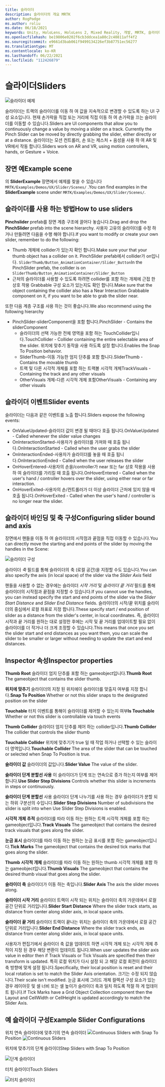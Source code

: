 ```yaml
---
title: 슬라이더
description: 슬라이더의 개요 MRTK
author: RogPodge
ms.author: roliu
ms.date: 06/18/2021
keywords: Unity, HoloLens, HoloLens 2, Mixed Reality, 개발, MRTK, 슬라이더,
ms.openlocfilehash: be19806e0202f6cb3ddcea1a80c2c40811aff4f2
ms.sourcegitcommit: e9661d3bab061f9499134226ef3b87751ec56277
ms.translationtype: MT
ms.contentlocale: ko-KR
ms.lasthandoff: 06/22/2021
ms.locfileid: "112426879"
---
```

# <a name="sliders"></a><span data-ttu-id="84a5b-104">슬라이더</span><span class="sxs-lookup"><span data-stu-id="84a5b-104">Sliders</span></span>

![슬라이더 예제](../images/slider/MRTK_UX_Slider_Main.jpg)

<span data-ttu-id="84a5b-106">슬라이더는 트랙의 슬라이더를 이동 하 여 값을 지속적으로 변경할 수 있도록 하는 UI 구성 요소입니다. 현재 손가락을 직접 또는 거리에 직접 이동 하 여 손가락을 끄는 슬라이더를 이동할 수 있습니다.</span><span class="sxs-lookup"><span data-stu-id="84a5b-106">Sliders are UI components that allow you to continuously change a value by moving a slider on a track. Currently the Pinch Slider can be moved by directly grabbing the slider, either directly or at a distance.</span></span> <span data-ttu-id="84a5b-107">슬라이더는 모션 컨트롤러, 손 또는 제스처 + 음성을 사용 하 여 AR 및 VR에서 작동 합니다.</span><span class="sxs-lookup"><span data-stu-id="84a5b-107">Sliders work on AR and VR, using motion controllers, hands, or Gesture + Voice.</span></span>

## <a name="example-scene"></a><span data-ttu-id="84a5b-108">장면 예</span><span class="sxs-lookup"><span data-stu-id="84a5b-108">Example scene</span></span>

<span data-ttu-id="84a5b-109">의 **SliderExample** 장면에서 예제를 찾을 수 있습니다 `MRTK/Examples/Demos/UX/Slider/Scenes/` .</span><span class="sxs-lookup"><span data-stu-id="84a5b-109">You can find examples in the **SliderExample** scene under `MRTK/Examples/Demos/UX/Slider/Scenes/`.</span></span>

## <a name="how-to-use-sliders"></a><span data-ttu-id="84a5b-110">슬라이더를 사용 하는 방법</span><span class="sxs-lookup"><span data-stu-id="84a5b-110">How to use sliders</span></span>

<span data-ttu-id="84a5b-111">**Pinchslider** prefab를 장면 계층 구조에 끌어다 놓습니다.</span><span class="sxs-lookup"><span data-stu-id="84a5b-111">Drag and drop the **PinchSlider** prefab into the scene hierarchy.</span></span> <span data-ttu-id="84a5b-112">사용자 고유의 슬라이더를 수정 하거나 만들려면 다음을 수행 해야 합니다.</span><span class="sxs-lookup"><span data-stu-id="84a5b-112">If you want to modify or create your own slider, remember to do the following:</span></span>

- <span data-ttu-id="84a5b-113">Thumb 개체에 collider가 있는지 확인 합니다.</span><span class="sxs-lookup"><span data-stu-id="84a5b-113">Make sure your that your thumb object has a collider on it.</span></span> <span data-ttu-id="84a5b-114">PinchSlider prefab에서 collider가 on입니다. `SliderThumb/Button_AnimationContainer/Slider_Button`</span><span class="sxs-lookup"><span data-stu-id="84a5b-114">In the PinchSlider prefab, the collider is on `SliderThumb/Button_AnimationContainer/Slider_Button`</span></span>
- <span data-ttu-id="84a5b-115">근처의 슬라이더를 사용할 수 있도록 하려면 collider를 포함 하는 개체에 근접 한 상호 작용 Grabbable 구성 요소가 있는지도 확인 합니다.</span><span class="sxs-lookup"><span data-stu-id="84a5b-115">Make sure that the object containing the collider also has a Near Interaction Grabbable component on it, if you want to be able to grab the slider near.</span></span>

<span data-ttu-id="84a5b-116">또한 다음 계층 구조를 사용 하는 것이 좋습니다.</span><span class="sxs-lookup"><span data-stu-id="84a5b-116">We also recommend using the following hierarchy</span></span>

- <span data-ttu-id="84a5b-117">PinchSlider-sliderComponent을 포함 합니다.</span><span class="sxs-lookup"><span data-stu-id="84a5b-117">PinchSlider - Contains the sliderComponent</span></span>
  - <span data-ttu-id="84a5b-118">슬라이더의 선택 가능한 전체 영역을 포함 하는 TouchCollider입니다.</span><span class="sxs-lookup"><span data-stu-id="84a5b-118">TouchCollider - Collider containing the entire selectable area of the slider.</span></span> <span data-ttu-id="84a5b-119">위치에 맞추기 동작을 사용 하도록 설정 합니다.</span><span class="sxs-lookup"><span data-stu-id="84a5b-119">Enables the Snap To Position behavior.</span></span>
  - <span data-ttu-id="84a5b-120">SliderThumb-이동 가능한 엄지 단추를 포함 합니다.</span><span class="sxs-lookup"><span data-stu-id="84a5b-120">SliderThumb - Contains the movable thumb</span></span>
  - <span data-ttu-id="84a5b-121">트랙 및 다른 시각적 개체를 포함 하는 트랙볼 시각적 개체</span><span class="sxs-lookup"><span data-stu-id="84a5b-121">TrackVisuals - Containing the track and any other visuals</span></span>
  - <span data-ttu-id="84a5b-122">OtherVisuals 개체-다른 시각적 개체 포함</span><span class="sxs-lookup"><span data-stu-id="84a5b-122">OtherVisuals - Containing any other visuals</span></span>

## <a name="slider-events"></a><span data-ttu-id="84a5b-123">슬라이더 이벤트</span><span class="sxs-lookup"><span data-stu-id="84a5b-123">Slider events</span></span>

<span data-ttu-id="84a5b-124">슬라이더는 다음과 같은 이벤트를 노출 합니다.</span><span class="sxs-lookup"><span data-stu-id="84a5b-124">Sliders expose the following events:</span></span>

- <span data-ttu-id="84a5b-125">OnValueUpdated-슬라이더 값이 변경 될 때마다 호출 됩니다.</span><span class="sxs-lookup"><span data-stu-id="84a5b-125">OnValueUpdated - Called whenever the slider value changes</span></span>
- <span data-ttu-id="84a5b-126">OnInteractionStarted-사용자가 슬라이더를 가져와 때 호출 됩니다.</span><span class="sxs-lookup"><span data-stu-id="84a5b-126">OnInteractionStarted - Called when the user grabs the slider</span></span>
- <span data-ttu-id="84a5b-127">OnInteractionEnded-사용자가 슬라이더를 놓을 때 호출 됩니다.</span><span class="sxs-lookup"><span data-stu-id="84a5b-127">OnInteractionEnded - Called when the user releases the slider</span></span>
- <span data-ttu-id="84a5b-128">OnHoverEntered-사용자의 손을/controller가 near 또는 far 상호 작용을 사용 하 여 슬라이더를 가리킬 때 호출 됩니다.</span><span class="sxs-lookup"><span data-stu-id="84a5b-128">OnHoverEntered - Called when the user's hand / controller hovers over the slider, using either near or far interaction.</span></span>
- <span data-ttu-id="84a5b-129">OnHoverExited-사용자의 손/컨트롤러가 더 이상 슬라이더 근처에 있지 않을 때 호출 됩니다.</span><span class="sxs-lookup"><span data-stu-id="84a5b-129">OnHoverExited - Called when the user's hand / controller is no longer near the slider.</span></span>

## <a name="configuring-slider-bound-and-axis"></a><span data-ttu-id="84a5b-130">슬라이더 바인딩 및 축 구성</span><span class="sxs-lookup"><span data-stu-id="84a5b-130">Configuring slider bound and axis</span></span>

<span data-ttu-id="84a5b-131">장면에서 핸들을 이동 하 여 슬라이더의 시작점과 끝점을 직접 이동할 수 있습니다.</span><span class="sxs-lookup"><span data-stu-id="84a5b-131">You can directly move the starting and end points of the slider by moving the handles in the Scene:</span></span>

![슬라이더 구성](../images/sliders/MRTK_Sliders_Setup.png)

<span data-ttu-id="84a5b-133">슬라이더 _축_ 필드를 통해 슬라이더의 축 (로컬 공간)을 지정할 수도 있습니다.</span><span class="sxs-lookup"><span data-stu-id="84a5b-133">You can also specify the axis (in local space) of the slider via the _Slider Axis_ field</span></span>

<span data-ttu-id="84a5b-134">핸들을 사용할 수 없는 경우에는 슬라이더 _시작 거리_ 및 _슬라이더 끝 거리_ 필드를 통해 슬라이더의 시작점과 끝점을 지정할 수 있습니다.</span><span class="sxs-lookup"><span data-stu-id="84a5b-134">If you cannot use the handles, you can instead specify the start and end points of the slider via the _Slider Start Distance_ and _Slider End Distance_ fields.</span></span> <span data-ttu-id="84a5b-135">슬라이더의 시작/끝 위치를 슬라이더의 중심에서 로컬 좌표로 지정 합니다.</span><span class="sxs-lookup"><span data-stu-id="84a5b-135">These specify start / end position of slider as a distance from the slider's center, in local coordinates.</span></span> <span data-ttu-id="84a5b-136">즉, 슬라이더 시작과 끝 거리를 원하는 대로 설정한 후에는 시작 및 끝 거리를 업데이트할 필요 없이 슬라이더를 더 작거나 더 크게 조정할 수 있습니다.</span><span class="sxs-lookup"><span data-stu-id="84a5b-136">This means that once you set the slider start and end distances as you want them, you can scale the slider to be smaller or larger without needing to update the start and end distances.</span></span>

## <a name="inspector-properties"></a><span data-ttu-id="84a5b-137">Inspector 속성</span><span class="sxs-lookup"><span data-stu-id="84a5b-137">Inspector properties</span></span>

<span data-ttu-id="84a5b-138">**Thumb Root** 슬라이더 엄지 단추를 포함 하는 gameobject입니다.</span><span class="sxs-lookup"><span data-stu-id="84a5b-138">**Thumb Root** The gameobject that contains the slider thumb.</span></span>

<span data-ttu-id="84a5b-139">**위치에 맞추기** 슬라이더의 지정 된 위치에이 슬라이더를 맞출지 여부를 지정 합니다.</span><span class="sxs-lookup"><span data-stu-id="84a5b-139">**Snap To Position** Whether or not this slider snaps to the designated position on the slider</span></span>

<span data-ttu-id="84a5b-140">**Touchable** 터치 이벤트를 통해이 슬라이더를 제어할 수 있는지 여부</span><span class="sxs-lookup"><span data-stu-id="84a5b-140">**Is Touchable** Whether or not this slider is controllable via touch events</span></span>

<span data-ttu-id="84a5b-141">**Thumb Collider** 슬라이더 엄지 단추를 제어 하는 collider입니다.</span><span class="sxs-lookup"><span data-stu-id="84a5b-141">**Thumb Collider** The collider that controls the slider thumb</span></span>

<span data-ttu-id="84a5b-142">**Touchable Collider** 위치에 맞추기가 true 일 때 작업 하거나 선택할 수 있는 슬라이더 영역입니다.</span><span class="sxs-lookup"><span data-stu-id="84a5b-142">**Touchable Collider** The area of the slider that can be touched or selected when Snap To Position is true.</span></span>

<span data-ttu-id="84a5b-143">**슬라이더 값** 슬라이더의 값입니다.</span><span class="sxs-lookup"><span data-stu-id="84a5b-143">**Slider Value** The value of the slider.</span></span>

<span data-ttu-id="84a5b-144">**슬라이더 단계 분할선 사용** 이 슬라이더가 단계 또는 연속으로 증가 하는지 여부를 제어 합니다.</span><span class="sxs-lookup"><span data-stu-id="84a5b-144">**Use Slider Step Divisions** Controls whether this slider is increments in steps or continuously.</span></span>

<span data-ttu-id="84a5b-145">**슬라이더 단계 분할선** 사용 슬라이더 단계 나누기를 사용 하는 경우 슬라이더가 분할 되는 하위 구분선의 수입니다.</span><span class="sxs-lookup"><span data-stu-id="84a5b-145">**Slider Step Divisions** Number of subdivisions the slider is split into when Use Slider Step Divisions is enabled.</span></span>

<span data-ttu-id="84a5b-146">**시각적 개체 추적** 슬라이더를 따라 이동 하는 원하는 트랙 시각적 개체를 포함 하는 gameobject입니다.</span><span class="sxs-lookup"><span data-stu-id="84a5b-146">**Track Visuals** The gameobject that contains the desired track visuals that goes along the slider.</span></span>

<span data-ttu-id="84a5b-147">**눈금 표시** 슬라이더를 따라 이동 하는 원하는 눈금 표시를 포함 하는 gameobject입니다.</span><span class="sxs-lookup"><span data-stu-id="84a5b-147">**Tick Marks** The gameobject that contains the desired tick marks that goes along the slider.</span></span>

<span data-ttu-id="84a5b-148">**Thumb 시각적 개체** 슬라이더를 따라 이동 하는 원하는 thumb 시각적 개체를 포함 하는 gameobject입니다.</span><span class="sxs-lookup"><span data-stu-id="84a5b-148">**Thumb Visuals** The gameobject that contains the desired thumb visual that goes along the slider.</span></span>

<span data-ttu-id="84a5b-149">**슬라이더 축** 슬라이더가 이동 하는 축입니다.</span><span class="sxs-lookup"><span data-stu-id="84a5b-149">**Slider Axis** The axis the slider moves along.</span></span>

<span data-ttu-id="84a5b-150">**슬라이더 시작 거리** 슬라이더 트랙이 시작 되는 위치는 슬라이더 축의 가운데에서 로컬 공간 단위로 거리입니다.</span><span class="sxs-lookup"><span data-stu-id="84a5b-150">**Slider Start Distance** Where the slider track starts, as distance from center along slider axis, in local space units.</span></span>

<span data-ttu-id="84a5b-151">**슬라이더 끝 거리** 슬라이더 트랙이 끝나는 위치는 슬라이더 축의 가운데에서 로컬 공간 단위로 거리입니다.</span><span class="sxs-lookup"><span data-stu-id="84a5b-151">**Slider End Distance** Where the slider track ends, as distance from center along slider axis, in local space units.</span></span>

<span data-ttu-id="84a5b-152">사용자가 편집기에서 슬라이더 축 값을 업데이트 하면 시각적 개체 또는 시각적 개체 추적이 지정 된 경우 해당 변환이 업데이트 됩니다.</span><span class="sxs-lookup"><span data-stu-id="84a5b-152">When user updates the slider axis value in editor then if Track Visuals or Tick Visuals are specified then their transform is updated.</span></span>
<span data-ttu-id="84a5b-153">특히 로컬 위치가 다시 설정 되 고 해당 로컬 회전이 슬라이더 축 방향에 맞게 설정 됩니다.</span><span class="sxs-lookup"><span data-stu-id="84a5b-153">Specifically, their local position is reset and their local rotation is set to match the Slider Axis orientation.</span></span>
<span data-ttu-id="84a5b-154">크기는 수정 되지 않습니다.</span><span class="sxs-lookup"><span data-stu-id="84a5b-154">Their scale isn't modified.</span></span>
<span data-ttu-id="84a5b-155">눈금 표시에 그리드 개체 컬렉션 구성 요소가 있는 경우 레이아웃 및 셀 너비 또는 셀 높이가 슬라이더 축과 일치 하도록 적절 하 게 업데이트 됩니다.</span><span class="sxs-lookup"><span data-stu-id="84a5b-155">If Tick Marks have a Grid Object Collection component then the Layout and CellWidth or CellHeight is updated accordingly to match the Slider Axis.</span></span>

## <a name="example-slider-configurations"></a><span data-ttu-id="84a5b-156">예 슬라이더 구성</span><span class="sxs-lookup"><span data-stu-id="84a5b-156">Example Slider Configurations</span></span>

<span data-ttu-id="84a5b-157">위치 연속 슬라이더에 맞추기의 연속 슬라이더 ![](https://user-images.githubusercontent.com/39840334/122488212-d410a400-cf91-11eb-8d31-fc7584ddc465.gif)</span><span class="sxs-lookup"><span data-stu-id="84a5b-157">Continuous Sliders with Snap To Position ![Continuous Sliders](https://user-images.githubusercontent.com/39840334/122488212-d410a400-cf91-11eb-8d31-fc7584ddc465.gif)</span></span>

<span data-ttu-id="84a5b-158">위치에 맞추기의 단계 슬라이더</span><span class="sxs-lookup"><span data-stu-id="84a5b-158">Step Sliders with Snap To Position</span></span>

![단계 슬라이더](https://user-images.githubusercontent.com/39840334/122488226-dc68df00-cf91-11eb-9459-89655bbb054d.gif)

<span data-ttu-id="84a5b-160">터치 슬라이더</span><span class="sxs-lookup"><span data-stu-id="84a5b-160">Touch Sliders</span></span>

![터치 슬라이더](https://user-images.githubusercontent.com/39840334/122488221-d8d55800-cf91-11eb-91a1-bb12debe2797.gif)